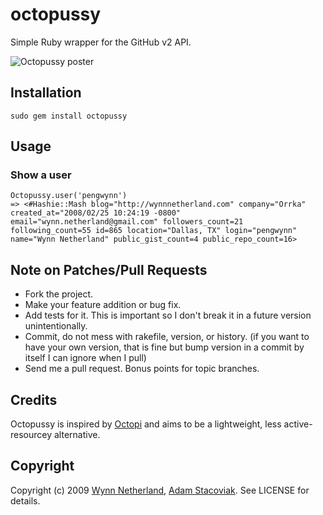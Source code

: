 
# octopussy

Simple Ruby wrapper for the GitHub v2 API. 

![Octopussy poster](http://upload.wikimedia.org/wikipedia/en/b/bb/007Octopussyposter.jpg)

## Installation

    sudo gem install octopussy
    
## Usage

### Show a user

    Octopussy.user('pengwynn')
    => <#Hashie::Mash blog="http://wynnnetherland.com" company="Orrka" created_at="2008/02/25 10:24:19 -0800" email="wynn.netherland@gmail.com" followers_count=21 following_count=55 id=865 location="Dallas, TX" login="pengwynn" name="Wynn Netherland" public_gist_count=4 public_repo_count=16>
    

## Note on Patches/Pull Requests
 
* Fork the project.
* Make your feature addition or bug fix.
* Add tests for it. This is important so I don't break it in a
  future version unintentionally.
* Commit, do not mess with rakefile, version, or history.
  (if you want to have your own version, that is fine but
   bump version in a commit by itself I can ignore when I pull)
* Send me a pull request. Bonus points for topic branches.

## Credits

Octopussy is inspired by [Octopi](http://github.com/fcoury/octopi) and aims to be a lightweight, less active-resourcey alternative.

## Copyright

Copyright (c) 2009 [Wynn Netherland](http://wynnnetherland.com), [Adam Stacoviak](http://adamstacoviak.com/). See LICENSE for details.